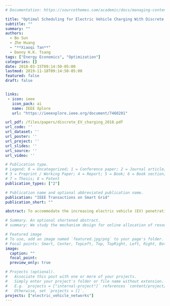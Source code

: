 ```yaml
---
# Documentation: https://sourcethemes.com/academic/docs/managing-content/

title: "Optimal Scheduling for Electric Vehicle Charging With Discrete Charging Levels in Distribution Grid"
subtitle: ""
summary: ""
authors:
  - Bo Sun
  - Zhe Huang
  - "**Xiaoqi Tan**"
  - Danny H.K. Tsang
tags: ["Energy Economics", "Optimization"]
categories: []
date: 2018-03-15T09:14:50-05:00
lastmod: 2019-11-18T09:14:50-05:00
featured: false
draft: false


links:
 - icon: ieee
   icon_pack: ai
   name: IEEE Xplore
   url: "https://ieeexplore.ieee.org/document/7460201"

url_pdf: /files/papers/discrete_EV_charging_2018.pdf
url_code: ''
url_dataset: ''
url_poster: ''
url_project: ''
url_slides: ''
url_source: ''
url_video: ''

# Publication type.
# Legend: 0 = Uncategorized; 1 = Conference paper; 2 = Journal article;
# 3 = Preprint / Working Paper; 4 = Report; 5 = Book; 6 = Book section;
# 7 = Thesis; 8 = Patent
publication_types: ["2"]

# Publication name and optional abbreviated publication name.
publication: "IEEE Transactions on Smart Grid"
publication_short: ""

abstract: To accommodate the increasing electric vehicle (EV) penetration in distribution grid, coordinated EV charging has been extensively studied in the literature. However, most of the existing works optimistically consider the EV charging rate as a continuous variable and implicitly ignore the capacity limitation in distribution transformers, which both have great impact on the efficiency and stability of practical grid operation. Towards a more realistic setting, this paper formulates the EV coordinated discrete charging problem as two successive binary programs. The first one is designed to achieve a desired aggregate load profile (e.g., valley-filling profile) at the distribution grid level while taking into account the capacity constraints of distribution transformers. Leveraging the properties of separable convex function and total unimodularity, the problem is transformed into an equivalent linear program, which can be solved efficiently and optimally. The second problem aims to minimize the total number of on-off switchings of all the EVs' charging profiles while preserving the optimality of the former problem. We prove the second problem is NP-hard and propose a heuristic algorithm to approximately achieve our target in an iterative manner. Case studies confirm the validity of our proposed scheduling methods and indicate our algorithm's potential for real-time implementations.

# Summary. An optional shortened abstract.
# summary: We study the mechanism design for online allocation of resources. A single supplier who allocates capacity-limited resources (e.g., computing cycles, network bandwidth, energy, etc. ) to requests that arrive in a sequential and arbitrary manner.

# Featured image
# To use, add an image named `featured.jpg/png` to your page's folder.
# Focal points: Smart, Center, TopLeft, Top, TopRight, Left, Right, BottomLeft, Bottom, BottomRight.
image:
  caption: ""
  focal_point:
  preview_only: true

# Projects (optional).
#   Associate this post with one or more of your projects.
#   Simply enter your project's folder or file name without extension.
#   E.g. `projects = ["internal-project"]` references `content/project/deep-learning/index.md`.
#   Otherwise, set `projects = []`.
projects: ["electric_vehicle_networks"]
---
```

